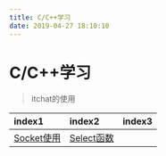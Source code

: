 ```yaml
---
title: C/C++学习
date: 2019-04-27 18:10:10
---
```

# C/C++学习
>itchat的使用

| index1 | index2 | index3 |
| :--- | :--- | :--- |
| [Socket使用](./Socket.html) | [Select函数](./Select.html)  |   |
